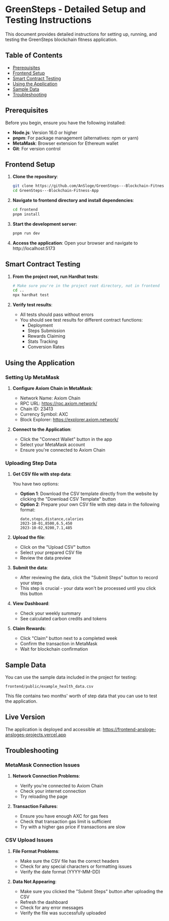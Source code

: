 # GreenSteps - Detailed Setup and Testing Instructions

This document provides detailed instructions for setting up, running, and testing the GreenSteps blockchain fitness application.

## Table of Contents

- [Prerequisites](#prerequisites)
- [Frontend Setup](#frontend-setup)
- [Smart Contract Testing](#smart-contract-testing)
- [Using the Application](#using-the-application)
- [Sample Data](#sample-data)
- [Troubleshooting](#troubleshooting)

## Prerequisites

Before you begin, ensure you have the following installed:

- **Node.js**: Version 16.0 or higher
- **pnpm**: For package management (alternatives: npm or yarn)
- **MetaMask**: Browser extension for Ethereum wallet
- **Git**: For version control

## Frontend Setup

1. **Clone the repository**:

   ```bash
   git clone https://github.com/AnSloge/GreenSteps---Blockchain-Fitness-App
   cd GreenSteps---Blockchain-Fitness-App
   ```

2. **Navigate to frontend directory and install dependencies**:

   ```bash
   cd frontend
   pnpm install
   ```

3. **Start the development server**:

   ```bash
   pnpm run dev
   ```

4. **Access the application**:
   Open your browser and navigate to http://localhost:5173

## Smart Contract Testing

1. **From the project root, run Hardhat tests**:

   ```bash
   # Make sure you're in the project root directory, not in frontend
   cd ..
   npx hardhat test
   ```

2. **Verify test results**:
   - All tests should pass without errors
   - You should see test results for different contract functions:
     - Deployment
     - Steps Submission
     - Rewards Claiming
     - Stats Tracking
     - Conversion Rates

## Using the Application

### Setting Up MetaMask

1. **Configure Axiom Chain in MetaMask**:

   - Network Name: Axiom Chain
   - RPC URL: https://rpc.axiom.network/
   - Chain ID: 23413
   - Currency Symbol: AXC
   - Block Explorer: https://explorer.axiom.network/

2. **Connect to the Application**:
   - Click the "Connect Wallet" button in the app
   - Select your MetaMask account
   - Ensure you're connected to Axiom Chain

### Uploading Step Data

1. **Get CSV file with step data**:

   You have two options:

   - **Option 1**: Download the CSV template directly from the website by clicking the "Download CSV Template" button
   - **Option 2**: Prepare your own CSV file with step data in the following format:
     ```
     date,steps,distance,calories
     2023-10-01,8500,6.5,450
     2023-10-02,9200,7.1,485
     ```

2. **Upload the file**:

   - Click on the "Upload CSV" button
   - Select your prepared CSV file
   - Review the data preview

3. **Submit the data**:

   - After reviewing the data, click the "Submit Steps" button to record your steps
   - This step is crucial - your data won't be processed until you click this button

4. **View Dashboard**:

   - Check your weekly summary
   - See calculated carbon credits and tokens

5. **Claim Rewards**:
   - Click "Claim" button next to a completed week
   - Confirm the transaction in MetaMask
   - Wait for blockchain confirmation

## Sample Data

You can use the sample data included in the project for testing:

```
frontend/public/example_health_data.csv
```

This file contains two months' worth of step data that you can use to test the application.

## Live Version

The application is deployed and accessible at:
https://frontend-ansloge-ansloges-projects.vercel.app

## Troubleshooting

### MetaMask Connection Issues

1. **Network Connection Problems**:

   - Verify you're connected to Axiom Chain
   - Check your internet connection
   - Try reloading the page

2. **Transaction Failures**:
   - Ensure you have enough AXC for gas fees
   - Check that transaction gas limit is sufficient
   - Try with a higher gas price if transactions are slow

### CSV Upload Issues

1. **File Format Problems**:

   - Make sure the CSV file has the correct headers
   - Check for any special characters or formatting issues
   - Verify the date format (YYYY-MM-DD)

2. **Data Not Appearing**:
   - Make sure you clicked the "Submit Steps" button after uploading the CSV
   - Refresh the dashboard
   - Check for any error messages
   - Verify the file was successfully uploaded
